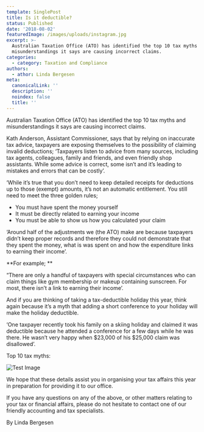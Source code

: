 ```yaml
---
template: SinglePost
title: Is it deductible?
status: Published
date: '2018-08-02'
featuredImage: /images/uploads/instagram.jpg
excerpt: >-
  Australian Taxation Office (ATO) has identified the top 10 tax myths and
  misunderstandings it says are causing incorrect claims.
categories:
  - category: Taxation and Compliance
authors:
  - athor: Linda Bergesen
meta:
  canonicalLink: ''
  description: ''
  noindex: false
  title: ''
---
```

Australian Taxation Office (ATO) has identified the top 10 tax myths and misunderstandings it says are causing incorrect claims.

Kath Anderson, Assistant Commissioner, says that by relying on inaccurate tax advice, taxpayers are exposing themselves to the possibility of claiming invalid deductions; ‘Taxpayers listen to advice from many sources, including tax agents, colleagues, family and friends, and even friendly shop assistants. While some advice is correct, some isn’t and it’s leading to mistakes and errors that can be costly’.

‘While it’s true that you don’t need to keep detailed receipts for deductions up to those (exempt) amounts, it’s not an automatic entitlement. You still need to meet the three golden rules;

* You must have spent the money yourself
* It must be directly related to earning your income
* You must be able to show us how you calculated your claim

‘Around half of the adjustments we (the ATO) make are because taxpayers didn’t keep proper records and therefore they could not demonstrate that they spent the money, what is was spent on and how the expenditure links to earning their income’.

**For example;**

“There are only a handful of taxpayers with special circumstances who can claim things like gym membership or makeup containing sunscreen. For most, there isn’t a link to earning their income’.

And if you are thinking of taking a tax-deductible holiday this year, think again because it’s a myth that adding a short conference to your holiday will make the holiday deductible.

‘One taxpayer recently took his family on a skiing holiday and claimed it was deductible because he attended a conference for a few days while he was there. He wasn’t very happy when $23,000 of his $25,000 claim was disallowed’.

Top 10 tax myths:

![Test Image](/images/uploads/cordnergraphictable215-1-441x1024.png)

We hope that these details assist you in organising your tax affairs this year in preparation for providing it to our office.

If you have any questions on any of the above, or other matters relating to your tax or financial affairs, please do not hesitate to contact one of our friendly accounting and tax specialists.

By Linda Bergesen
